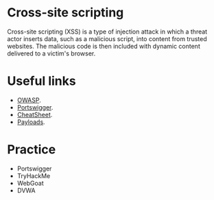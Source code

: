 # Cross-site scripting

Cross-site scripting (XSS) is a type of injection attack in which a threat actor inserts data, such as a malicious script, into content from trusted websites. The malicious code is then included with dynamic content delivered to a victim's browser.

# Useful links

+ [OWASP](https://owasp.org/www-community/attacks/xss/).
+ [Portswigger](https://portswigger.net/web-security/cross-site-scripting).
+ [CheatSheet](https://cheatsheetseries.owasp.org/cheatsheets/XSS_Filter_Evasion_Cheat_Sheet.html).
+ [Payloads](https://github.com/payloadbox/xss-payload-list).

# Practice

+ Portswigger
+ TryHackMe
+ WebGoat
+ DVWA
